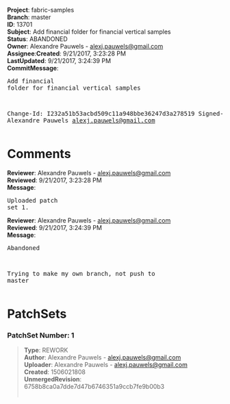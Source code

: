 <strong>Project</strong>: fabric-samples</br><strong>Branch</strong>: master<br><strong>ID</strong>: 13701<br><strong>Subject</strong>: Add financial folder for financial vertical samples<br><strong>Status</strong>: ABANDONED<br><strong>Owner</strong>: Alexandre Pauwels - alexj.pauwels@gmail.com<br><strong>Assignee</strong>:<strong>Created</strong>: 9/21/2017, 3:23:28 PM<br><strong>LastUpdated</strong>: 9/21/2017, 3:24:39 PM<br><strong>CommitMessage</strong>:<br><pre>Add financial folder for financial vertical samples

Change-Id: I232a51b53acbd509c11a948bbe36247d3a278519
Signed-off-by: Alexandre Pauwels <alexj.pauwels@gmail.com>
</pre><h1>Comments</h1><strong>Reviewer</strong>: Alexandre Pauwels - alexj.pauwels@gmail.com<br><strong>Reviewed</strong>: 9/21/2017, 3:23:28 PM<br><strong>Message</strong>: <pre>Uploaded patch set 1.</pre><strong>Reviewer</strong>: Alexandre Pauwels - alexj.pauwels@gmail.com<br><strong>Reviewed</strong>: 9/21/2017, 3:24:39 PM<br><strong>Message</strong>: <pre>Abandoned

Trying to make my own branch, not push to master</pre><h1>PatchSets</h1><h3>PatchSet Number: 1</h3><blockquote><strong>Type</strong>: REWORK<br><strong>Author</strong>: Alexandre Pauwels - alexj.pauwels@gmail.com<br><strong>Uploader</strong>: Alexandre Pauwels - alexj.pauwels@gmail.com<br><strong>Created</strong>: 1506021808<br><strong>UnmergedRevision</strong>: 6758b8ca0a7dde7d47b6746351a9ccb7fe9b00b3<br><br></blockquote>